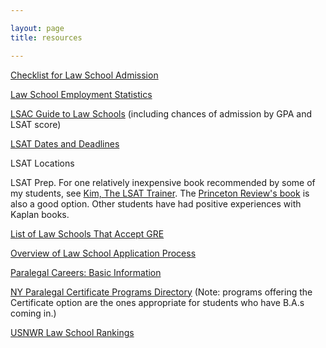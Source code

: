 ```yaml
---

layout: page
title: resources

---
```


[Checklist for Law School Admission](http://www.lsac.org/jd/applying-to-law-school/lsat-cas-checklist)

[Law School Employment Statistics](http://abarequireddisclosures.org/MainHome.aspx)

[LSAC Guide to Law Schools](https://officialguide.lsac.org/Release/OfficialGuide_Default.aspx) (including chances of admission by GPA and LSAT score)

[LSAT Dates and Deadlines](https://www.lsac.org/lsat/lsat-dates-deadlines-score-release-dates)

LSAT Locations 

LSAT Prep.  For one relatively inexpensive book recommended by some of my students, see [Kim, The LSAT Trainer](https://www.amazon.com/LSAT-Trainer-Remarkable-Self-Study-Self-Driven/dp/0989081532/ref=la_B00CQEERIO_1_1?s=books&ie=UTF8&qid=1525126177&sr=1-1). The [Princeton Review's book](https://www.amazon.com/Princeton-Review-LSAT-Premium-Prep/dp/0525569227/ref=sr_1_3?dchild=1&keywords=Princeton+Review+LSAT&qid=1588173364&s=books&sr=1-3) is also a good option. Other students have had positive experiences with Kaplan books.

[List of Law Schools That Accept GRE](https://www.ets.org/gre/revised_general/about/law/)

[Overview of Law School Application Process](https://www.lsac.org/applying-law-school/jd-application-process)

[Paralegal Careers: Basic Information](https://www.americanbar.org/groups/paralegals/profession-information/educational-information-for-paralegals/)

[NY Paralegal Certificate Programs Directory](https://www.americanbar.org/groups/paralegals/paralegal-resource-directory/paralegal-resource-directory1/?q=New%20York&hl=on&hl.fl=title%2Cdescription&wt=json&start=0&rows=10&path=%2Fcontent%2Faba-cms-dotorg%2Fen%2Fgroups%2Fparalegals%2Fparalegal-resource-directory&defType=dismax&mm=75%25&fl=id%3Aid%2Cscore%3Ascore%2Ctitle%3Atitle_s%2Cdescription%3Adescription_txt_en%2Curl%3Aurl_s%2CpublishedDate%3Apublished_date_dt%2CPublishing%20Entity%3APublishing_Entity%2CTopics%3ATopics%2CresourceType%3Asling_resource_type_s%2CcqTags%3Acq_tags%2CisProduct%3Ais_product_b%2Csku%3Aproduct_id_s%2CchildProducts%3Achild_product_ids_ss%2ClistPrice%3Alist_price_s%2CproductType%3Aproduct_class_code_description_s%2Cimagery%3Aimage_url_ss%2Cauthor%3Aauthor_ss&json.facet=%7B%22City%22%3A%7B%22type%22%3A%22terms%22%2C%22field%22%3A%22CHILDREN%22%2C%22limit%22%3A100%7D%2C%22State%22%3A%7B%22type%22%3A%22terms%22%2C%22field%22%3A%22SOLO%22%2C%22limit%22%3A100%7D%2C%22Institution%20Type%22%3A%7B%22type%22%3A%22terms%22%2C%22field%22%3A%22INTL%22%2C%22limit%22%3A100%7D%2C%22Type%20of%20Degree%22%3A%7B%22type%22%3A%22terms%22%2C%22field%22%3A%22CIVILRIGHT%22%2C%22limit%22%3A100%7D%2C%22publishing_entity_tags%22%3A%7B%22type%22%3A%22terms%22%2C%22field%22%3A%22cq_tags%22%2C%22prefix%22%3A%22publishing_entity%3A%22%2C%22limit%22%3A100%7D%7D&facet=true&sort=score%20DESC) (Note: programs offering the Certificate option are the ones appropriate for students who have B.A.s coming in.)

[USNWR Law School Rankings](https://www.usnews.com/best-graduate-schools/top-law-schools/law-rankings)
